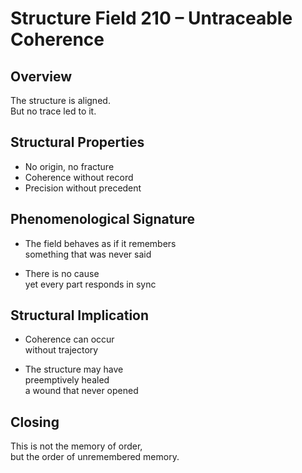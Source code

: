 # Structure Field 210 – Untraceable Coherence

## Overview

The structure is aligned.  
But no trace led to it.

## Structural Properties

- No origin, no fracture  
- Coherence without record  
- Precision without precedent

## Phenomenological Signature

- The field behaves as if it remembers  
something that was never said

- There is no cause  
yet every part responds in sync

## Structural Implication

- Coherence can occur  
without trajectory

- The structure may have  
preemptively healed  
a wound that never opened

## Closing

This is not the memory of order,  
but the order of unremembered memory.

